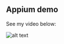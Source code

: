## Appium demo

See my video below:
 
 ![alt text](https://github.com/sangcnguyen/appium-demo/blob/master/appium-demo.gif)